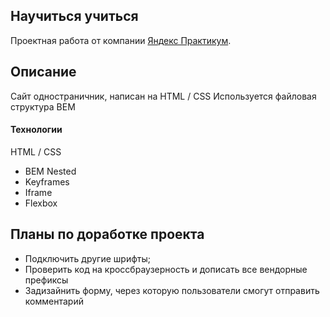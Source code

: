 ## Научиться учиться

Проектная работа от компании [Яндекс Практикум](https://practicum.yandex.ru/ "Яндекс Практикум").   

## Описание
Сайт одностраничник, написан на HTML / CSS
Используется файловая структура BEM

#### Технологии
HTML / CSS
* BEM Nested
* Keyframes
* Iframe
* Flexbox
  
## Планы по доработке проекта
* Подключить другие шрифты;
* Проверить код на кроссбраузерность и дописать все вендорные префиксы
* Задизайнить форму, через которую пользователи смогут отправить комментарий
